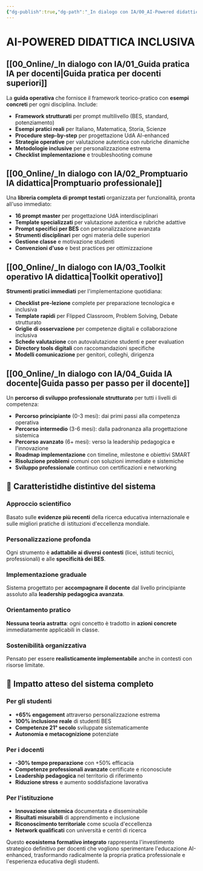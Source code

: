 ```yaml
---
{"dg-publish":true,"dg-path":"_In dialogo con IA/00_AI-Powered didattica inclusiva.md","permalink":"/in-dialogo-con-ia/00-ai-powered-didattica-inclusiva/","created":"2025-09-30"}
---
```


# AI-POWERED DIDATTICA INCLUSIVA


## [[00_Online/_In dialogo con IA/01_Guida pratica IA per docenti\|Guida pratica per docenti superiori]]

La **guida operativa** che fornisce il framework teorico-pratico con **esempi concreti** per ogni disciplina. Include:

- **Framework strutturati** per prompt multilivello (BES, standard, potenziamento)
- **Esempi pratici reali** per Italiano, Matematica, Storia, Scienze
- **Procedure step-by-step** per progettazione UdA AI-enhanced
- **Strategie operative** per valutazione autentica con rubriche dinamiche
- **Metodologie inclusive** per personalizzazione estrema
- **Checklist implementazione** e troubleshooting comune


## [[00_Online/_In dialogo con IA/02_Promptuario IA didattica\|Promptuario professionale]]

Una **libreria completa di prompt testati** organizzata per funzionalità, pronta all'uso immediato:

- **16 prompt master** per progettazione UdA interdisciplinari
- **Template specializzati** per valutazione autentica e rubriche adattive
- **Prompt specifici per BES** con personalizzazione avanzata
- **Strumenti disciplinari** per ogni materia delle superiori
- **Gestione classe** e motivazione studenti
- **Convenzioni d'uso** e best practices per ottimizzazione


## [[00_Online/_In dialogo con IA/03_Toolkit operativo IA didattica\|Toolkit operativo]]

**Strumenti pratici immediati** per l'implementazione quotidiana:

- **Checklist pre-lezione** complete per preparazione tecnologica e inclusiva
- **Template rapidi** per Flipped Classroom, Problem Solving, Debate strutturato
- **Griglie di osservazione** per competenze digitali e collaborazione inclusiva
- **Schede valutazione** con autovalutazione studenti e peer evaluation
- **Directory tools digitali** con raccomandazioni specifiche
- **Modelli comunicazione** per genitori, colleghi, dirigenza


## [[00_Online/_In dialogo con IA/04_Guida IA docente\|Guida passo per passo per il docente]]

Un **percorso di sviluppo professionale strutturato** per tutti i livelli di competenza:

- **Percorso principiante** (0-3 mesi): dai primi passi alla competenza operativa
- **Percorso intermedio** (3-6 mesi): dalla padronanza alla progettazione sistemica
- **Percorso avanzato** (6+ mesi): verso la leadership pedagogica e l'innovazione
- **Roadmap implementazione** con timeline, milestone e obiettivi SMART
- **Risoluzione problemi** comuni con soluzioni immediate e sistemiche
- **Sviluppo professionale** continuo con certificazioni e networking


## **🎯 Caratteristidhe distintive del sistema**

### **Approccio scientifico** 
Basato sulle **evidenze più recenti** della ricerca educativa internazionale e sulle migliori pratiche di istituzioni d'eccellenza mondiale.

### **Personalizzazione profonda**
Ogni strumento è **adattabile ai diversi contesti** (licei, istituti tecnici, professionali) e alle **specificità dei BES**.

### **Implementazione graduale**
Sistema progettato per **accompagnare il docente** dal livello principiante assoluto alla **leadership pedagogica avanzata**.

### **Orientamento pratico**
**Nessuna teoria astratta**: ogni concetto è tradotto in **azioni concrete** immediatamente applicabili in classe.

### **Sostenibilità organizzativa**
Pensato per essere **realisticamente implementabile** anche in contesti con risorse limitate.


## **🚀 Impatto atteso del sistema completo**

### **Per gli studenti**
- **+65% engagement** attraverso personalizzazione estrema
- **100% inclusione reale** di studenti BES
- **Competenze 21° secolo** sviluppate sistematicamente
- **Autonomia e metacognizione** potenziate


### **Per i docenti**
- **-30% tempo preparazione** con +50% efficacia
- **Competenze professionali avanzate** certificate e riconosciute
- **Leadership pedagogica** nel territorio di riferimento
- **Riduzione stress** e aumento soddisfazione lavorativa


### **Per l'istituzione**
- **Innovazione sistemica** documentata e disseminabile
- **Risultati misurabili** di apprendimento e inclusione
- **Riconoscimento territoriale** come scuola d'eccellenza
- **Network qualificati** con università e centri di ricerca

Questo **ecosistema formativo integrato** rappresenta l'investimento strategico definitivo per docenti che vogliono sperimentare l'educazione AI-enhanced, trasformando radicalmente la propria pratica professionale e l'esperienza educativa degli studenti.


